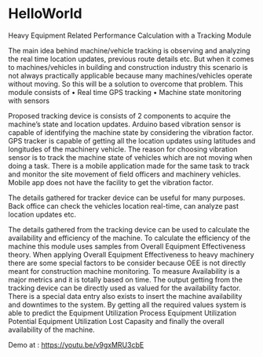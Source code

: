 # HelloWorld

Heavy Equipment Related Performance Calculation with a Tracking Module 

The main idea behind machine/vehicle tracking is observing and analyzing the real time location updates, previous route details etc. But when it comes to machines/vehicles in building and construction industry this scenario is not always practically applicable because many machines/vehicles operate without moving. So this will be a solution to overcome that problem. This module consists of
•	Real time GPS tracking
•	Machine state monitoring with sensors
 

Proposed tracking device is consists of 2 components to acquire the machine’s state and location updates. Arduino based vibration sensor is capable of identifying the machine state by considering the vibration factor. GPS tracker is capable of getting all the location updates using latitudes and longitudes of the machinery vehicle. The reason for choosing vibration sensor is to track the machine state of vehicles which are not moving when doing a task. There is a mobile application made for the same task to track and monitor the site movement of field officers and machinery vehicles. Mobile app does not have the facility to get the vibration factor.

The details gathered for tracker device can be useful for many purposes. Back office can check the vehicles location real-time, can analyze past location updates etc.

The details gathered from the tracking device can be used to calculate the availability and efficiency of the machine. To calculate the efficiency of the machine this module uses samples from Overall Equipment Effectiveness theory. When applying Overall Equipment Effectiveness to heavy machinery there are some special factors to be consider because OEE is not directly meant for construction machine monitoring. To measure Availability is a major metrics and it is totally based on time. The output getting from the tracking device can be directly used as valued for the availability factor. There is a special data entry also exists to insert the machine availability and downtimes to the system. By getting all the required values system is able to predict the 
Equipment Utilization
Process Equipment Utilization
Potential Equipment Utilization
Lost Capasity 
and finally the overall availability of the machine.

Demo at : https://youtu.be/v9gxMRU3cbE
